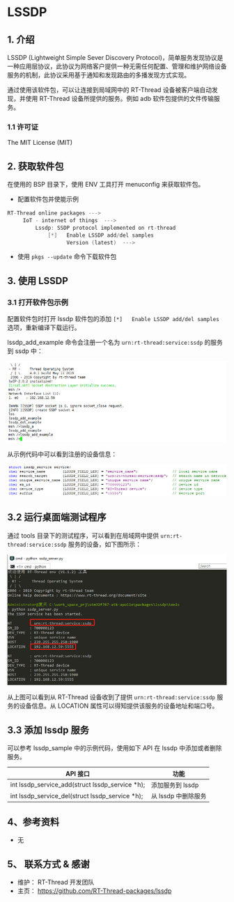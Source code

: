 # LSSDP

## 1. 介绍 

LSSDP (Lightweight Simple Sever Discovery Protocol)，简单服务发现协议是一种应用层协议，此协议为网络客户提供一种无需任何配置、管理和维护网络设备服务的机制，此协议采用基于通知和发现路由的多播发现方式实现。

通过使用该软件包，可以让连接到局域网中的 RT-Thread 设备被客户端自动发现，并使用 RT-Thread 设备所提供的服务。例如 adb 软件包提供的文件传输服务。

### 1.1 许可证

The MIT License (MIT)

## 2. 获取软件包

在使用的 BSP 目录下，使用 ENV 工具打开 menuconfig 来获取软件包。

- 配置软件包并使能示例

```c
RT-Thread online packages --->
     IoT - internet of things  --->
         Lssdp: SSDP protocol implemented on rt-thread
             [*]   Enable LSSDP add/del samples
                   Version (latest)  --->
```

- 使用 `pkgs --update` 命令下载软件包

## 3. 使用 LSSDP

### 3.1 打开软件包示例

配置软件包时打开 lssdp 软件包的添加 `[*]   Enable LSSDP add/del samples` 选项，重新编译下载运行。

lssdp_add_example 命令会注册一个名为 `urn:rt-thread:service:ssdp` 的服务到 ssdp 中：

![1557565323474](docs/figures/1557565323474.png)

从示例代码中可以看到注册的设备信息：

![1557571840845](docs/figures/1557571840845.png)

## 3.2 运行桌面端测试程序

通过 tools 目录下的测试程序，可以看到在局域网中提供 `urn:rt-thread:service:ssdp` 服务的设备，如下图所示：

![1557571616388](docs/figures/1557571616388.png)

从上图可以看到从 RT-Thread 设备收到了提供  `urn:rt-thread:service:ssdp` 服务的设备信息。从 LOCATION 属性可以得知提供该服务的设备地址和端口号。

## 3.3 添加 lssdp 服务

可以参考 lssdp_sample 中的示例代码，使用如下 API 在 lssdp 中添加或者删除服务。

| API 接口                                        | 功能                |
| ----------------------------------------------- | ------------------- |
| int lssdp_service_add(struct lssdp_service *h); | 添加服务到 lssdp    |
| int lssdp_service_del(struct lssdp_service *h); | 从 lssdp 中删除服务 |

## 4、参考资料

- 无

## 5、 联系方式 & 感谢

- 维护： RT-Thread 开发团队
- 主页： https://github.com/RT-Thread-packages/lssdp
